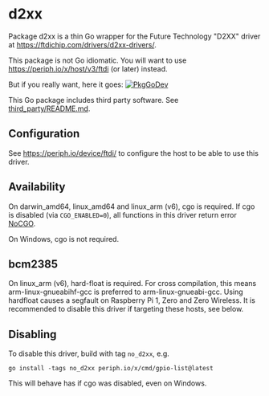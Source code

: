 # d2xx

Package d2xx is a thin Go wrapper for the Future Technology "D2XX" driver at
https://ftdichip.com/drivers/d2xx-drivers/.

This package is not Go idiomatic. You will want to use
https://periph.io/x/host/v3/ftdi (or later) instead.

But if you really want, here it goes:
[![PkgGoDev](https://pkg.go.dev/badge/periph.io/x/d2xx)](https://pkg.go.dev/periph.io/x/d2xx)

This Go package includes third party software. See
[third_party/README.md](third_party/README.md).

## Configuration

See https://periph.io/device/ftdi/ to configure the host to be able to use this
driver.

## Availability

On darwin_amd64, linux_amd64 and linux_arm (v6), cgo is required. If cgo is
disabled (via `CGO_ENABLED=0`), all functions in this driver return error
[NoCGO](https://periph.io/x/d2xx#NoCGO).

On Windows, cgo is not required.

## bcm2385

On linux_arm (v6), hard-float is required. For cross compilation, this
means arm-linux-gnueabihf-gcc is preferred to arm-linux-gnueabi-gcc. Using
hardfloat causes a segfault on Raspberry Pi 1, Zero and Zero Wireless. It is
recommended to disable this driver if targeting these hosts, see below.

## Disabling

To disable this driver, build with tag `no_d2xx`, e.g.

```
go install -tags no_d2xx periph.io/x/cmd/gpio-list@latest
```

This will behave has if cgo was disabled, even on Windows.

